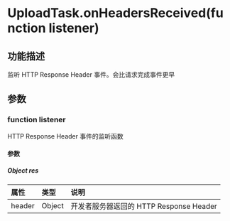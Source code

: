 # UploadTask.onHeadersReceived(function listener)

## 功能描述

监听 HTTP Response Header 事件。会比请求完成事件更早

## 参数

### function listener

HTTP Response Header 事件的监听函数

#### 参数

##### Object res

| 属性   | 类型   | 说明                                    |
| :----- | :----- | :-------------------------------------- |
| header | Object | 开发者服务器返回的 HTTP Response Header |
